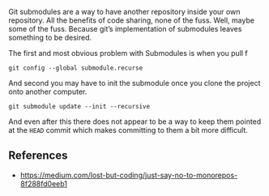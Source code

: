 
Git submodules are a way to have another repository inside your own repository. All the benefits of code sharing, none of the fuss. Well, maybe some of the fuss. Because git’s implementation of submodules leaves something to be desired.

The first and most obvious problem with Submodules is when you pull f

```
git config --global submodule.recurse 
```

And second you may have to init the submodule once you clone the project onto another computer.

```
git submodule update --init --recursive
```

And even after this there does not appear to be a way to keep them pointed at the `HEAD` commit which makes committing to them a bit more difficult.

## References

- https://medium.com/lost-but-coding/just-say-no-to-monorepos-8f288fd0eeb1